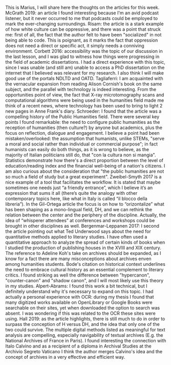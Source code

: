 This is Marius, I will share here the thoughts on the articles for this week.
McGrath 2019: an article I found interesting because I'm an avid podcast listener, but it never occurred to me that podcasts could be employed to mark the ever-changing surroundings.
Risam: the article is a stark example of how white culture can be oppressive, and there was a point that struck me: first of all, the fact that the author felt to have been "socialized" in not being able to code. This is poignant, as it marks the fact that oppression does not need a direct or specific act, it simply needs a conniving environment.
Corbett 2016: accessibility was the topic of our discussion in the last lesson, and I was glad to witness how things were progressing in the field of academic dissertations. I had a direct experience with this topic, since I was unable (and still am) unable to access a PhD dissertation on the internet that I believed was relevant for my research. I also think I will make good use of the portals NDLTD and OATD.
Tagliaferri: I am acquainted with the vernacular expansion from reading Alison Cornish's book on the same subject, and the parallel with technology is indeed interesting. From the opportunities point of view, the fact that X-ray microtomography scans and computational algorithms were being used in the humanities field made me think of a recent news, where technology has been used to bring to light 2 new pages in Anne Frank's diary.
Schroeder: I found that the article was a compelling history of the Public Humanities field. There were several key points I found remarkable: the need to configure public humanities as the reception of humanities (then culture?) by anyone but academics, plus the focus on reflection, dialogue and engagement. I believe a point had been mistaken/overlooked: the assumption that humanists, unlike STEMs, "serve a moral and social rather than individual or commercial purpose"; in fact humanists can easily do both things, as it is wrong to believe, as the majority of Italian politicians still do, that "con la cultura non si mangia". Statistics demonstrate how there's a direct proportion between the level of education/reading index and the financial well-being of a nation's citizens. I am also curious about the consideration that "the public humanities are not so much a field of study but a great experiment".
Zweibel-Smyth 2017 is a nice example of a tool that facilitates the workflow. It is stated that maybe sometimes one needs just “a friendly entrance”, which I believe it’s an expression that sums it all (there’s quite the analogy with other contemporary topics here, like what in Italy is called “il blocco della libreria”).
In the Gil-Ortega article the focus is on how to “orizontalize” what has been shaping as a mono-lingual field, DH, and we can rethink the relation between the center and the periphery of the discipline. Actually, the idea of “whisperer attendees” at conferences and workshops could be brought in other disciplines as well.
Bergenmar-Leppanen 2017: I second the article pointing out what Ted Underwood says about the need for quantitative methods applied to literary studies. I have often used a quantitative approach to analyze the spread of certain kinds of books when I studied the production of publishing houses in the XVIII and XIX century. The reference to Adeline Koh's take on archives should be expanded, as I know for a fact there are many misconceptions about archives enven among humanities students. Bode's citation on historical context underlines the need to embrace cultural history as an essential complement to literary critics. I found striking as well the difference between "hypercanon", "counter-canon" and "shadow canon", and I will most likely use this theory in my studies.
Alpert-Abrams: I found this work a bit technical, but I definitely understand why it's necessary to expand on this topic. I had actually a personal experience with OCR: during my thesis I found that many digitized works available on OpenLibrary or Google Books were searchable on their sites, yet when downloaded the option to search was absent. I was wondering if this was related to the OCR these sites were using.
Hall 2019: as the article highlights, there is still much to do in order to surpass the conception of H versus DH, and the idea that only one of the two could survive. The multiple digital methods listed as meaningful for text analysis are compelling, especially navigability of textual archives (E.g. the National Archives of France in Paris). I found interesting the connection with Italo Calvino and as a recipient of a diploma in Archival Studies at the Archivio Segreto Vaticano I think the author merges Calvino's idea and the concept of archives in a very effective and efficient way.